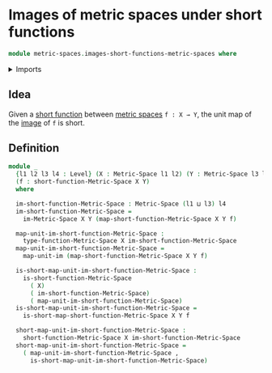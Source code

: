 # Images of metric spaces under short functions

```agda
module metric-spaces.images-short-functions-metric-spaces where
```

<details><summary>Imports</summary>

```agda
open import foundation.dependent-pair-types
open import foundation.images
open import foundation.universe-levels

open import metric-spaces.functions-metric-spaces
open import metric-spaces.images-metric-spaces
open import metric-spaces.metric-spaces
open import metric-spaces.short-functions-metric-spaces
```

</details>

## Idea

Given a [short function](metric-spaces.short-functions-metric-spaces.md) between
[metric spaces](metric-spaces.metric-spaces.md) `f : X → Y`, the unit map of the
[image](metric-spaces.images-metric-spaces.md) of `f` is short.

## Definition

```agda
module _
  {l1 l2 l3 l4 : Level} (X : Metric-Space l1 l2) (Y : Metric-Space l3 l4)
  (f : short-function-Metric-Space X Y)
  where

  im-short-function-Metric-Space : Metric-Space (l1 ⊔ l3) l4
  im-short-function-Metric-Space =
    im-Metric-Space X Y (map-short-function-Metric-Space X Y f)

  map-unit-im-short-function-Metric-Space :
    type-function-Metric-Space X im-short-function-Metric-Space
  map-unit-im-short-function-Metric-Space =
    map-unit-im (map-short-function-Metric-Space X Y f)

  is-short-map-unit-im-short-function-Metric-Space :
    is-short-function-Metric-Space
      ( X)
      ( im-short-function-Metric-Space)
      ( map-unit-im-short-function-Metric-Space)
  is-short-map-unit-im-short-function-Metric-Space =
    is-short-map-short-function-Metric-Space X Y f

  short-map-unit-im-short-function-Metric-Space :
    short-function-Metric-Space X im-short-function-Metric-Space
  short-map-unit-im-short-function-Metric-Space =
    ( map-unit-im-short-function-Metric-Space ,
      is-short-map-unit-im-short-function-Metric-Space)
```

